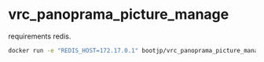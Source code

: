 # vrc_panoprama_picture_manage

requirements redis.

```bash
docker run -e "REDIS_HOST=172.17.0.1" bootjp/vrc_panoprama_picture_manage:latest
```
